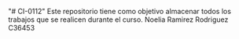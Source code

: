 "# CI-0112" 
Este repositorio tiene como objetivo almacenar todos los trabajos que se realicen durante el curso.
Noelia Ramirez Rodriguez
C36453